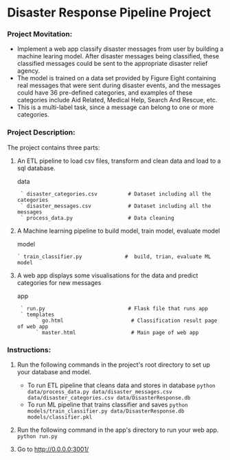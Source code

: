 # Disaster Response Pipeline Project
### Project Movitation:
- Implement a web app classify disaster messages from user by building a machine learing model. After disaster messages being classified, these classified messages could be sent to the appropriate disaster relief agency.
- The model is trained on a data set provided by Figure Eight containing real messages that were sent during disaster events, and the messages could have 36 pre-defined categories, and examples of these categories include Aid Related, Medical Help, Search And Rescue, etc.
- This is a multi-label task, since a message can belong to one or more categories.

### Project Description:
The project contains three parts:
1. An ETL pipeline to load csv files, transform and clean data and load to a sql database.
   
     data  
     
        ` disaster_categories.csv          # Dataset including all the categories  
        ` disaster_messages.csv            # Dataset including all the messages
        ` process_data.py                  # Data cleaning
       
       
2. A Machine learning pipeline to build model, train model, evaluate model   
    
      model
      
       ` train_classifier.py              #  build, trian, evaluate ML model       
   
3. A web app displays some visualisations for the data and predict categories for new messages    
            
      app     
        
        ` run.py                           # Flask file that runs app
        ` templates   
             ` go.html                      # Classification result page of web app
             ` master.html                  # Main page of web app  
            
           
### Instructions:
1. Run the following commands in the project's root directory to set up your database and model.

    - To run ETL pipeline that cleans data and stores in database
        `python data/process_data.py data/disaster_messages.csv data/disaster_categories.csv data/DisasterResponse.db`
    - To run ML pipeline that trains classifier and saves
        `python models/train_classifier.py data/DisasterResponse.db models/classifier.pkl`

2. Run the following command in the app's directory to run your web app.
    `python run.py`

3. Go to http://0.0.0.0:3001/
